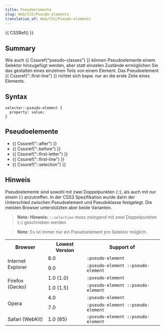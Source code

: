 ```yaml
---
title: Pseudoelemente
slug: Web/CSS/Pseudo-elements
translation_of: Web/CSS/Pseudo-elements
---
```

{{ CSSRef() }}

## Summary

Wie auch {{ Cssxref("pseudo-classes") }} können Pseudoelemente einem Selektor hinzugefügt werden, aber statt einzelen Zustände ermöglichen Sie das gestalten eines einzelnen Teils von einem Element. Das Pseudoelement {{ Cssxref("::first-line") }} richtet sich bspw. nur an die erste Zeile eines Elements.

## Syntax

    selector::pseudo-element {
      property: value;
    }

## Pseudoelemente

- {{ Cssxref("::after") }}
- {{ Cssxref("::before") }}
- {{ Cssxref("::first-letter") }}
- {{ Cssxref("::first-line") }}
- {{ Cssxref("::selection") }}

## Hinweis

Pseudoelemente sind sowohl mit zwei Doppelpunkten (::), als auch mit nur einem (:) anzutreffen. In der CSS3 Spezifikation wurde darin der Unterschied zwischen Pseudoelement und Pseudoklasse festgelegt. Die meisten Browser unterstützten aber beide Varianten.

> **Note:** **Hinweis:** `::selection` muss zwingend mit zwei Doppelpunkten (::) geschrieben werden.

> **Note:** Es ist immer nur ein Pseudoelement pro Selektor möglich.

<table class="standard-table">
  <tbody>
    <tr>
      <th>Browser</th>
      <th>Lowest Version</th>
      <th>Support of</th>
    </tr>
    <tr>
      <td rowspan="2">Internet Explorer</td>
      <td>8.0</td>
      <td><code>:pseudo-element</code></td>
    </tr>
    <tr>
      <td>9.0</td>
      <td><code>:pseudo-element ::pseudo-element</code></td>
    </tr>
    <tr>
      <td rowspan="2">Firefox (Gecko)</td>
      <td>1.0 (1.0)</td>
      <td><code>:pseudo-element</code></td>
    </tr>
    <tr>
      <td>1.0 (1.5)</td>
      <td><code>:pseudo-element ::pseudo-element</code></td>
    </tr>
    <tr>
      <td rowspan="2">Opera</td>
      <td>4.0</td>
      <td><code>:pseudo-element</code></td>
    </tr>
    <tr>
      <td>7.0</td>
      <td><code>:pseudo-element ::pseudo-element</code></td>
    </tr>
    <tr>
      <td>Safari (WebKit)</td>
      <td>1.0 (85)</td>
      <td><code>:pseudo-element ::pseudo-element</code></td>
    </tr>
  </tbody>
</table>
